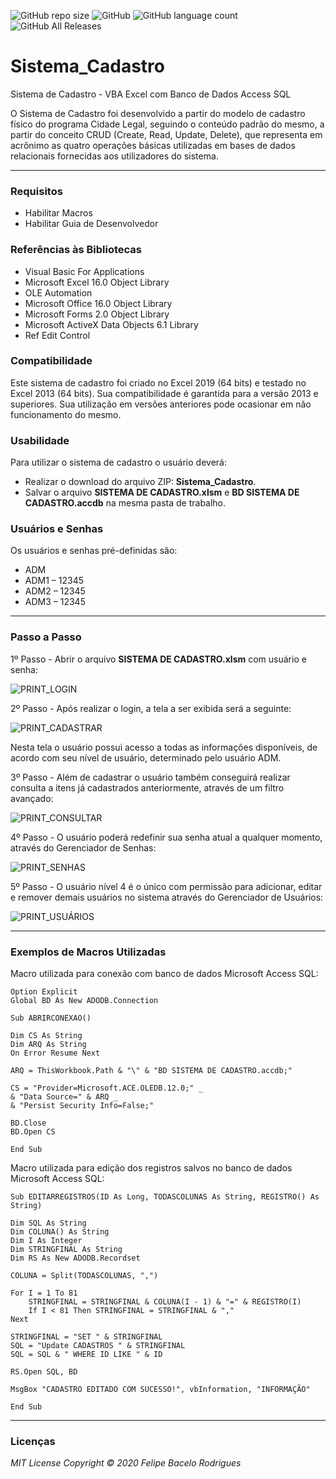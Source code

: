 ![GitHub repo size](https://img.shields.io/github/repo-size/felipebacelo/Sistema_Cadastro?style=for-the-badge)
![GitHub](https://img.shields.io/github/license/felipebacelo/Sistema_Cadastro?style=for-the-badge)
![GitHub language count](https://img.shields.io/github/languages/count/felipebacelo/Sistema_Cadastro?style=for-the-badge)
![GitHub All Releases](https://img.shields.io/github/downloads/felipebacelo/Sistema_Cadastro/total?style=for-the-badge)

# Sistema_Cadastro
Sistema de Cadastro - VBA Excel com Banco de Dados Access SQL

O Sistema de Cadastro foi desenvolvido a partir do modelo de cadastro físico do programa Cidade Legal, seguindo o conteúdo padrão do mesmo, a partir do conceito CRUD (Create, Read, Update, Delete), que representa em acrônimo as quatro operações básicas utilizadas em bases de dados relacionais fornecidas aos utilizadores do sistema.
***
### Requisitos

* Habilitar Macros
* Habilitar Guia de Desenvolvedor

### Referências às Bibliotecas

* Visual Basic For Applications
* Microsoft Excel 16.0 Object Library
* OLE Automation
* Microsoft Office 16.0 Object Library
* Microsoft Forms 2.0 Object Library
* Microsoft ActiveX Data Objects 6.1 Library
* Ref Edit Control

### Compatibilidade

Este sistema de cadastro foi criado no Excel 2019 (64 bits) e testado no Excel 2013 (64 bits). Sua compatibilidade é garantida para a versão 2013 e superiores. Sua utilização em versões anteriores pode ocasionar em não funcionamento do mesmo.

### Usabilidade

Para utilizar o sistema de cadastro o usuário deverá:

* Realizar o download do arquivo ZIP: __Sistema_Cadastro__.
* Salvar o arquivo __SISTEMA DE CADASTRO.xlsm__ e __BD SISTEMA DE CADASTRO.accdb__ na mesma pasta de trabalho.

### Usuários e Senhas

Os usuários e senhas pré-definidas são:

* ADM
* ADM1 – 12345
* ADM2 – 12345
* ADM3 – 12345
***
### Passo a Passo

1º Passo - Abrir o arquivo __SISTEMA DE CADASTRO.xlsm__ com usuário e senha:

![PRINT_LOGIN](https://github.com/felipebacelo/Sistema_Cadastro/blob/master/IMAGES/PRINT_LOGIN.png)

2º Passo - Após realizar o login, a tela a ser exibida será a seguinte:

![PRINT_CADASTRAR](https://github.com/felipebacelo/Sistema_Cadastro/blob/master/IMAGES/PRINT_CADASTRAR.png)

Nesta tela o usuário possui acesso a todas as informações disponíveis, de acordo com seu nível de usuário, determinado pelo usuário ADM.

3º Passo - Além de cadastrar o usuário também conseguirá realizar consulta a itens já cadastrados anteriormente, através de um filtro avançado:

![PRINT_CONSULTAR](https://github.com/felipebacelo/Sistema_Cadastro/blob/master/IMAGES/PRINT_CONSULTAR.png)

4º Passo - O usuário poderá redefinir sua senha atual a qualquer momento, através do Gerenciador de Senhas:

![PRINT_SENHAS](https://github.com/felipebacelo/Sistema_Cadastro/blob/master/IMAGES/PRINT_SENHAS.png)

5º Passo - O usuário nível 4 é o único com permissão para adicionar, editar e remover demais usuários no sistema através do Gerenciador de Usuários:

![PRINT_USUÁRIOS](https://github.com/felipebacelo/Sistema_Cadastro/blob/master/IMAGES/PRINT_USU%C3%81RIOS.png)

***
### Exemplos de Macros Utilizadas

Macro utilizada para conexão com banco de dados Microsoft Access SQL:
```
Option Explicit
Global BD As New ADODB.Connection

Sub ABRIRCONEXAO()

Dim CS As String
Dim ARQ As String
On Error Resume Next

ARQ = ThisWorkbook.Path & "\" & "BD SISTEMA DE CADASTRO.accdb;"

CS = "Provider=Microsoft.ACE.OLEDB.12.0;" _
& "Data Source=" & ARQ _
& "Persist Security Info=False;"

BD.Close
BD.Open CS

End Sub
```

Macro utilizada para edição dos registros salvos no banco de dados Microsoft Access SQL:
```
Sub EDITARREGISTROS(ID As Long, TODASCOLUNAS As String, REGISTRO() As String)

Dim SQL As String
Dim COLUNA() As String
Dim I As Integer
Dim STRINGFINAL As String
Dim RS As New ADODB.Recordset

COLUNA = Split(TODASCOLUNAS, ",")

For I = 1 To 81
    STRINGFINAL = STRINGFINAL & COLUNA(I - 1) & "=" & REGISTRO(I)
    If I < 81 Then STRINGFINAL = STRINGFINAL & ","
Next

STRINGFINAL = "SET " & STRINGFINAL
SQL = "Update CADASTROS " & STRINGFINAL
SQL = SQL & " WHERE ID LIKE " & ID

RS.Open SQL, BD

MsgBox "CADASTRO EDITADO COM SUCESSO!", vbInformation, "INFORMAÇÃO"

End Sub
```
***
### Licenças

_MIT License_
_Copyright   ©   2020 Felipe Bacelo Rodrigues_
